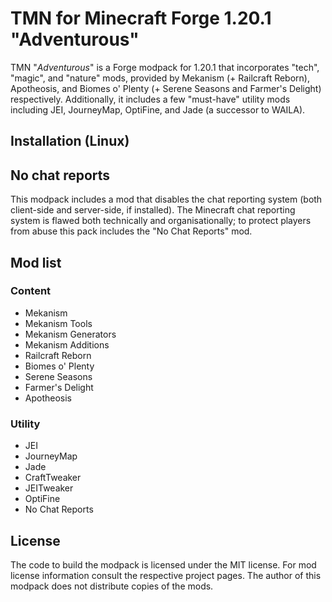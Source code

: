 # TMN for Minecraft Forge 1.20.1 "Adventurous"
TMN "_Adventurous_" is a Forge modpack for 1.20.1 that incorporates "tech", "magic", and "nature" mods, provided by Mekanism (+ Railcraft Reborn), Apotheosis, and Biomes o' Plenty (+ Serene Seasons and Farmer's Delight) respectively. Additionally, it includes a few "must-have" utility mods including JEI, JourneyMap, OptiFine, and Jade (a successor to WAILA).

## Installation (Linux)

## No chat reports
This modpack includes a mod that disables the chat reporting system (both client-side and server-side, if installed). The Minecraft chat reporting system is flawed both technically and organisationally; to protect players from abuse this pack includes the "No Chat Reports" mod.

## Mod list
### Content
- Mekanism
- Mekanism Tools
- Mekanism Generators
- Mekanism Additions
- Railcraft Reborn
- Biomes o' Plenty
- Serene Seasons
- Farmer's Delight
- Apotheosis

### Utility
- JEI
- JourneyMap
- Jade
- CraftTweaker
- JEITweaker
- OptiFine
- No Chat Reports

## License
The code to build the modpack is licensed under the MIT license. For mod license information consult the respective project pages. The author of this modpack does not distribute copies of the mods.
